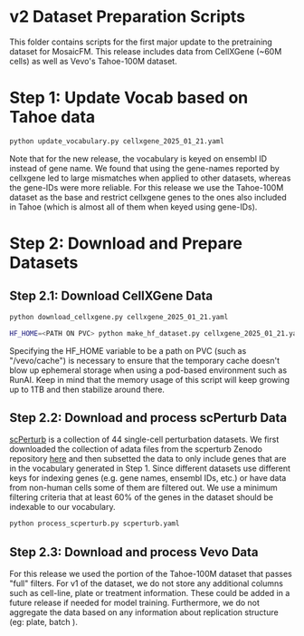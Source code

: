 # v2 Dataset Preparation Scripts

This folder contains scripts for the first major update to the pretraining dataset for MosaicFM.
This release includes data from CellXGene (~60M cells) as well as Vevo's Tahoe-100M dataset.


# Step 1: Update Vocab based on Tahoe data
```bash
python update_vocabulary.py cellxgene_2025_01_21.yaml
```
Note that for the new release, the vocabulary is keyed on ensembl ID instead of gene name.
We found that using the gene-names reported by cellxgene led to large mismatches when applied to other datasets, 
whereas the gene-IDs were more reliable.
For this release we use the Tahoe-100M dataset as the base and restrict cellxgene genes to the ones also included 
in Tahoe (which is almost all of them when keyed using gene-IDs).

# Step 2: Download and Prepare Datasets
## Step 2.1: Download CellXGene Data
```bash
python download_cellxgene.py cellxgene_2025_01_21.yaml
```

```bash
HF_HOME=<PATH ON PVC> python make_hf_dataset.py cellxgene_2025_01_21.yaml
```

Specifying the HF_HOME variable to be a path on PVC (such as "/vevo/cache") is necessary to ensure that the temporary 
cache doesn't blow up ephemeral storage when using a pod-based environment such as RunAI. 
Keep in mind that the memory usage of this script will keep growing up to 1TB and then stabilize around there.

## Step 2.2: Download and process scPerturb Data

[scPerturb](https://www.nature.com/articles/s41592-023-02144-y) is a collection of 44 single-cell perturbation datasets.
We first downloaded the collection of adata files from the scperturb Zenodo repository [here](https://zenodo.org/records/7041849) 
and then subsetted the data to only include genes that are in the vocabulary generated in Step 1. 
Since different datasets use different keys for indexing genes (e.g. gene names, ensembl IDs, etc.) 
or have data from non-human cells some of them are filtered out. 
We use a minimum filtering criteria that at least 60% of the genes in the dataset should be indexable to our vocabulary.
```bash
python process_scperturb.py scperturb.yaml
```

## Step 2.3: Download and process Vevo Data
For this release we used the portion of the Tahoe-100M dataset that passes "full" filters. 
For v1 of the dataset, we do not store any additional columns such as cell-line, plate or treatment information. 
These could be added in a future release if needed for model training. Furthermore, we do not aggregate the data based on 
any information about replication structure (eg: plate, batch ).

